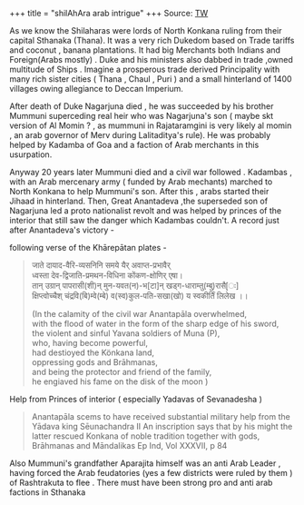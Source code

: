 +++
title = "shilAhAra arab intrigue"
+++
Source: [TW](https://unrollthread.com/t/1328029374696755200/)

As we know the Shilaharas were lords of North Konkana ruling from their capital Sthanaka (Thana). It was a very rich Dukedom based on Trade tariffs and coconut , banana plantations. It had big Merchants both Indians and Foreign(Arabs mostly) . Duke and his ministers also dabbed in trade ,owned multitude of Ships . Imagine a prosperous trade derived Principality with many rich sister cities ( Thana , Chaul , Puri ) and a small hinterland of 1400 villages owing allegiance to Deccan Imperium.

After death of Duke Nagarjuna died , he was succeeded by his brother Mummuni superceding real heir who was Nagarjuna's son ( maybe skt version of Al Momin ? , as mummuni in Rajataramgini is very likely al momin , an arab governor of Merv during Lalitaditya's rule). He was probably helped by Kadamba of Goa and a faction of Arab merchants in this usurpation.

Anyway 20 years later Mummuni died and a civil war followed . Kadambas , with an Arab mercenary army ( funded by Arab mechants) marched to North Konkana to help Mummuni's son. After this , arabs started their Jihaad in hinterland. Then, Great Anantadeva ,the superseded son of Nagarjuna led a proto nationalist revolt and was helped by princes of the interior that still saw the danger which Kadambas couldn't. A record just after Anantadeva's victory -

following verse of the Khārepātan plates -

> जाते दायाद-वैरि-व्यसनिनि समये यैर् अवाप्त-प्रभावैर्  
> ध्वस्ता देव-द्विजाति-प्रमथन-विधिना कोंकण-क्षोणिर् एषा।  
> तान् उग्रान् पापरासी(शी)न् मुन-यवत(न)-भ[टा]न् खड्ग-धाराम्तु(म्बु)रासै[ः]  
> क्षिप्त्वोच्चैश् चंद्रवि(बि)म्वे(म्बे) व(स्व)कुल-पति-सखा(खो) य स्वकीर्तिं लिलेख ।।  
> 
> (In the calamity of the civil war Anantapāla overwhelmed,  
> with the flood of water in the form of the sharp edge of his sword,  
> the violent and sinful Yavana soldiers of Muna (P),  
> who, having become powerful,  
> had destioyed the Könkana land,  
> oppressing gods and Brāhmanas,  
> and being the protector and friend of the family,  
> he engiaved his fame on the disk of the moon )

Help from Princes of interior ( especially Yadavas of Sevanadesha )

>  Anantapāla scems to have received substantial military help from the Yādava king Sēunachandra II An inscription says that by his might the latter rescued Konkana of noble tradition together with gods, Brāhmanas and Māndalikas Ep Ind, Vol XXXVII, p 84

Also Mummuni's grandfather Aparajita himself was an anti Arab Leader , having forced the Arab feudatories (yes a few districts were ruled by them ) of Rashtrakuta to flee . There must have been strong pro and anti arab factions in Sthanaka